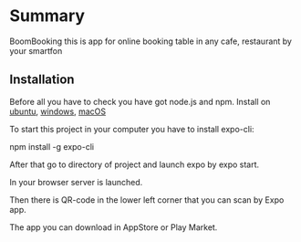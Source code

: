 # Summary
BoomBooking this is app for online booking table in any cafe, restaurant by your smartfon

## Installation 

Before all you have to check you have got node.js and npm.
Install on [ubuntu](https://www.e2enetworks.com/help/how-to-install-nodejs-npm-on-ubuntu/), [windows](https://phoenixnap.com/kb/install-node-js-npm-on-windows), [macOS](https://treehouse.github.io/installation-guides/mac/node-mac.html)

To start this project in your computer you have to install expo-cli:

npm install -g expo-cli

After that go to directory of project and launch expo by expo start. 

In your browser server is launched.

Then there is QR-code in the lower left corner that you can scan by Expo app. 

The app you can download in AppStore or Play Market.
